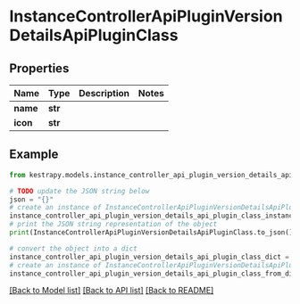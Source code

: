 # InstanceControllerApiPluginVersionDetailsApiPluginClass


## Properties

Name | Type | Description | Notes
------------ | ------------- | ------------- | -------------
**name** | **str** |  | 
**icon** | **str** |  | 

## Example

```python
from kestrapy.models.instance_controller_api_plugin_version_details_api_plugin_class import InstanceControllerApiPluginVersionDetailsApiPluginClass

# TODO update the JSON string below
json = "{}"
# create an instance of InstanceControllerApiPluginVersionDetailsApiPluginClass from a JSON string
instance_controller_api_plugin_version_details_api_plugin_class_instance = InstanceControllerApiPluginVersionDetailsApiPluginClass.from_json(json)
# print the JSON string representation of the object
print(InstanceControllerApiPluginVersionDetailsApiPluginClass.to_json())

# convert the object into a dict
instance_controller_api_plugin_version_details_api_plugin_class_dict = instance_controller_api_plugin_version_details_api_plugin_class_instance.to_dict()
# create an instance of InstanceControllerApiPluginVersionDetailsApiPluginClass from a dict
instance_controller_api_plugin_version_details_api_plugin_class_from_dict = InstanceControllerApiPluginVersionDetailsApiPluginClass.from_dict(instance_controller_api_plugin_version_details_api_plugin_class_dict)
```
[[Back to Model list]](../README.md#documentation-for-models) [[Back to API list]](../README.md#documentation-for-api-endpoints) [[Back to README]](../README.md)


